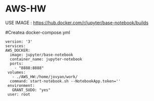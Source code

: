 # AWS-HW
USE IMAGE : https://hub.docker.com/r/jupyter/base-notebook/builds

#Createa docker-compose.yml

    version: '3'
    services:
    AWS_DOCKER: 
      image: jupyter/base-notebook
      container_name: jupyter-notebook
      ports:
        - "8888:8888"
     volumes:
       - ./AWS_HW:/home/jovyan/work/
      command: start-notebook.sh --NotebookApp.token=''
     environment:
       GRANT_SUDO: "yes"
     user: root
    
    
